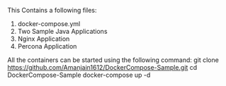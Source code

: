 This Contains a following files:
1. docker-compose.yml
2. Two Sample Java Applications
3. Nginx Application
4. Percona Application

All the containers can be started using the following command:
git clone https://github.com/Amanjain1612/DockerCompose-Sample.git
cd DockerCompose-Sample
docker-compose up -d
